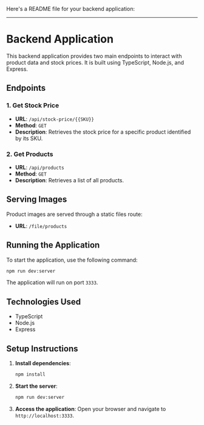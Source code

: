 Here's a README file for your backend application:

---

# Backend Application

This backend application provides two main endpoints to interact with product data and stock prices. It is built using TypeScript, Node.js, and Express.

## Endpoints

### 1. Get Stock Price
- **URL**: `/api/stock-price/{{SKU}}`
- **Method**: `GET`
- **Description**: Retrieves the stock price for a specific product identified by its SKU.

### 2. Get Products
- **URL**: `/api/products`
- **Method**: `GET`
- **Description**: Retrieves a list of all products.

## Serving Images

Product images are served through a static files route:

- **URL**: `/file/products`

## Running the Application

To start the application, use the following command:

```bash
npm run dev:server
```

The application will run on port `3333`.

## Technologies Used

- TypeScript
- Node.js
- Express

## Setup Instructions

1. **Install dependencies**:
   ```bash
   npm install
   ```

2. **Start the server**:
   ```bash
   npm run dev:server
   ```

3. **Access the application**:
   Open your browser and navigate to `http://localhost:3333`.
